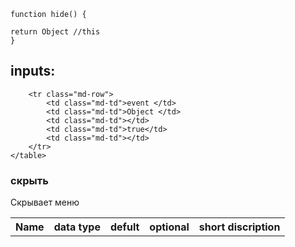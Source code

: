 ```
function hide() {

return Object //this
}

```
## inputs:
<table class="md-table">
	<tr class="md-row">
		<th class="md-th">Name </th>
		<th class="md-th">data type</th>
		<th class="md-th">defult</th>
		<th class="md-th">optional</th>
		<th class="md-th">short discription</th>
	</tr>
			
		<tr class="md-row">
			<td class="md-td">event </td>
			<td class="md-td">Object </td>
			<td class="md-td"></td>
			<td class="md-td">true</td>
			<td class="md-td"></td>
		</tr>
	</table>
### скрыть
Скрывает меню
